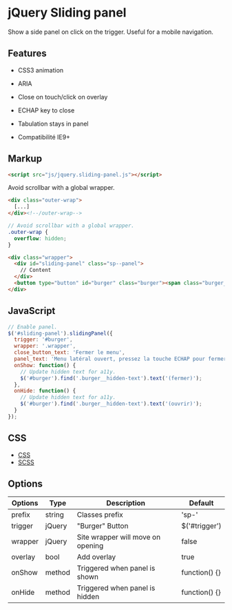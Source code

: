 # jQuery Sliding panel

Show a side panel on click on the trigger. Useful for a mobile navigation.


## Features

* CSS3 animation
* ARIA
* Close on touch/click on overlay
* ECHAP key to close
* Tabulation stays in panel

* Compatibilité IE9+


## Markup

```html
<script src="js/jquery.sliding-panel.js"></script>
```


Avoid scrollbar with a global wrapper.

```html
<div class="outer-wrap">
  [...]
</div><!--/outer-wrap-->
```

```scss
// Avoid scrollbar with a global wrapper.
.outer-wrap {
  overflow: hidden;
}
```


```html
<div class="wrapper">
  <div id="sliding-panel" class="sp--panel">
    // Content
  </div>
  <button type="button" id="burger" class="burger"><span class="burger__icon"></span> <span class="burger__text">Menu <span>(ouvrir)</span></span></button>
</div>
```


## JavaScript

```js
// Enable panel.
$('#sliding-panel').slidingPanel({
  trigger: '#burger',
  wrapper: '.wrapper',
  close_button_text: 'Fermer le menu',
  panel_text: 'Menu latéral ouvert, pressez la touche ECHAP pour fermer le menu.',
  onShow: function() {
    // Update hidden text for a11y.
    $('#burger').find('.burger__hidden-text').text('(fermer)');
  },
  onHide: function() {
    // Update hidden text for a11y.
    $('#burger').find('.burger__hidden-text').text('(ouvrir)');
  }
});
```


## CSS

* [CSS](src/sliding-panel.css)
* [SCSS](src/sliding-panel.scss)



## Options

Options      | Type   | Description                    | Default
-------------|--------|--------------------------------|---------------
prefix       | string | Classes prefix                 | 'sp-'
trigger      | jQuery | "Burger" Button                | $('#trigger')
wrapper      | jQuery | Site wrapper will move on opening | false
overlay      | bool   | Add overlay                    | true
onShow       | method | Triggered when panel is shown  | function() {}
onHide       | method | Triggered when panel is hidden | function() {}
